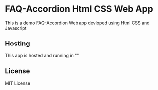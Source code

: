 # FAQ-Accordion Html CSS Web App

This is a demo FAQ-Accordion Web app devloped using Html CSS and Javascript

## Hosting

This app is hosted and running in ""

## License

MIT License
